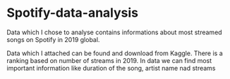 # Spotify-data-analysis

Data which I chose to analyse contains informations about most streamed songs on Spotify in 2019 global. 

Data which I attached can be found and download from Kaggle. There is a ranking based on number of streams in 2019. 
In data we can find most important information like duration of the song, artist name nad streams
